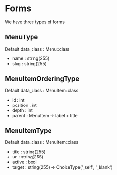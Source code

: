 Forms
=====

We have three types of forms

MenuType
--------

Default data_class : Menu::class

- name : string(255)
- slug : string(255)

MenuItemOrderingType
--------------------

Default data_class : MenuItem::class

- id : int
- position : int
- depth : int
- parent : MenuItem -> label = title

MenuItemType
------------

Default data_class : MenuItem::class

- title : string(255)
- url : string(255)
- active : bool
- target : string(255) -> ChoiceType('_self', '_blank')